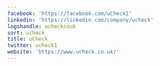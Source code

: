 ```yaml
---
facebook: 'https://facebook.com/uCheck1'
linkedin: 'https://linkedin.com/company/ucheck'
logohandle: ucheckcouk
sort: ucheck
title: uCheck
twitter: ucheck1
website: 'https://www.ucheck.co.uk/'
---
```

